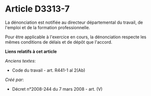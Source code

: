 # Article D3313-7

La dénonciation est notifiée au directeur départemental du travail, de l'emploi et de la formation professionnelle.

Pour être applicable à l'exercice en cours, la dénonciation respecte les mêmes conditions de délais et de dépôt que l'accord.

**Liens relatifs à cet article**

_Anciens textes_:

  - Code du travail - art. R441-1 al 2(Ab)

_Créé par_:

  - Décret n°2008-244 du 7 mars 2008 - art. (V)
